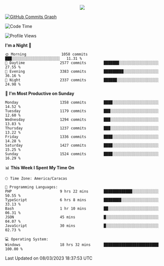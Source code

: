 <p align="center">
  <a href="http://www.github.com/thevacs">
    <img src="https://github-readme-streak-stats.herokuapp.com/?user=thevacs&stroke=ffffff&background=1c1917&ring=0891b2&fire=0891b2&currStreakNum=ffffff&currStreakLabel=0891b2&sideNums=ffffff&sideLabels=ffffff&dates=ffffff&hide_border=true" />
  </a>
  
  <a href="http://www.github.com/thevacs"><img src="https://github-readme-activity-graph.cyclic.app/graph?username=thevacs&bg_color=000000&color=ffffff&line=ff0000&point=ebebeb&area=true&hide_border=true" alt="GitHub Commits Graph" /></a>
  
</p>

<!--START_SECTION:waka-->
![Code Time](http://img.shields.io/badge/Code%20Time-1%2C234%20hrs%206%20mins-blue)

![Profile Views](http://img.shields.io/badge/Profile%20Views-5-blue)

**I'm a Night 🦉** 

```text
🌞 Morning                1058 commits        ███░░░░░░░░░░░░░░░░░░░░░░   11.31 % 
🌆 Daytime                2577 commits        ███████░░░░░░░░░░░░░░░░░░   27.55 % 
🌃 Evening                3383 commits        █████████░░░░░░░░░░░░░░░░   36.16 % 
🌙 Night                  2337 commits        ██████░░░░░░░░░░░░░░░░░░░   24.98 % 
```
📅 **I'm Most Productive on Sunday** 

```text
Monday                   1358 commits        ████░░░░░░░░░░░░░░░░░░░░░   14.52 % 
Tuesday                  1179 commits        ███░░░░░░░░░░░░░░░░░░░░░░   12.60 % 
Wednesday                1294 commits        ███░░░░░░░░░░░░░░░░░░░░░░   13.83 % 
Thursday                 1237 commits        ███░░░░░░░░░░░░░░░░░░░░░░   13.22 % 
Friday                   1336 commits        ████░░░░░░░░░░░░░░░░░░░░░   14.28 % 
Saturday                 1427 commits        ████░░░░░░░░░░░░░░░░░░░░░   15.25 % 
Sunday                   1524 commits        ████░░░░░░░░░░░░░░░░░░░░░   16.29 % 
```


📊 **This Week I Spent My Time On** 

```text
🕑︎ Time Zone: America/Caracas

💬 Programming Languages: 
PHP                      9 hrs 22 mins       █████████████░░░░░░░░░░░░   50.55 % 
TypeScript               6 hrs 8 mins        ████████░░░░░░░░░░░░░░░░░   33.13 % 
Bash                     1 hr 10 mins        ██░░░░░░░░░░░░░░░░░░░░░░░   06.31 % 
JSON                     45 mins             █░░░░░░░░░░░░░░░░░░░░░░░░   04.07 % 
JavaScript               30 mins             █░░░░░░░░░░░░░░░░░░░░░░░░   02.73 % 

💻 Operating System: 
Windows                  18 hrs 32 mins      █████████████████████████   100.00 % 
```


 Last Updated on 08/03/2023 18:37:53 UTC
<!--END_SECTION:waka-->
